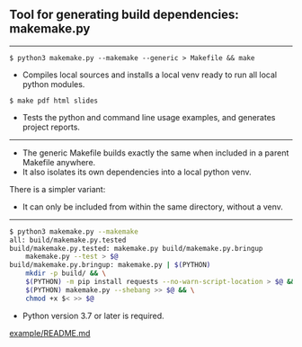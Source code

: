 ## Tool for generating build dependencies: makemake.py

---

```
$ python3 makemake.py --makemake --generic > Makefile && make
```

- Compiles local sources and installs a local venv ready to run all local python modules.

```
$ make pdf html slides
```

- Tests the python and command line usage examples, and generates project reports.

---

- The generic Makefile builds exactly the same when included in a parent Makefile anywhere. 
- It also isolates its own dependencies into a local python venv. 

There is a simpler variant:

- It can only be included from within the same directory, without a venv.

---

```sh
$ python3 makemake.py --makemake
all: build/makemake.py.tested
build/makemake.py.tested: makemake.py build/makemake.py.bringup
	makemake.py --test > $@
build/makemake.py.bringup: makemake.py | $(PYTHON)
	mkdir -p build/ && \
	$(PYTHON) -m pip install requests --no-warn-script-location > $@ && \
	$(PYTHON) makemake.py --shebang >> $@ && \
	chmod +x $< >> $@

```

- Python version 3.7 or later is required.

[example/README.md](example/README.md)